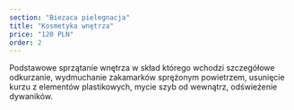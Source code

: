 ```yaml
---
section: "Biezaca pielegnacja"
title: "Kosmetyka wnętrza"
price: "120 PLN"
order: 2
---
```


Podstawowe sprzątanie wnętrza w skład którego wchodzi szczegółowe odkurzanie, wydmuchanie zakamarków sprężonym powietrzem, usunięcie kurzu z elementów plastikowych, mycie szyb od wewnątrz, odświeżenie dywaników.